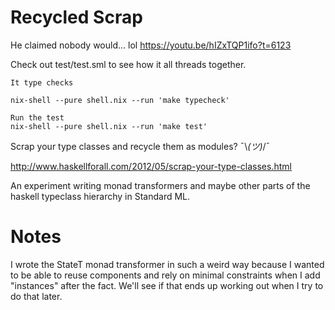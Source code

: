 # Recycled Scrap

He claimed nobody would... lol https://youtu.be/hIZxTQP1ifo?t=6123

Check out test/test.sml to see how it all threads together.

```
It type checks

nix-shell --pure shell.nix --run 'make typecheck'

Run the test
nix-shell --pure shell.nix --run 'make test'
```

Scrap your type classes and recycle them as modules? ¯\\_(ツ)_/¯

http://www.haskellforall.com/2012/05/scrap-your-type-classes.html

An experiment writing monad transformers and maybe other parts of the haskell
typeclass hierarchy in Standard ML.

# Notes

I wrote the StateT monad transformer in such a weird way because I wanted to be
able to reuse components and rely on minimal constraints when I add "instances"
after the fact. We'll see if that ends up working out when I try to do that
later.
